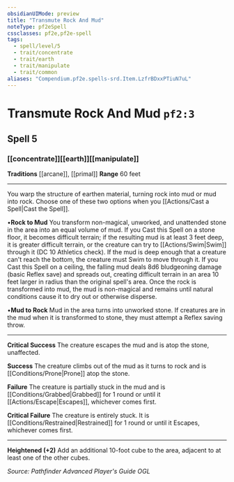 ```yaml
---
obsidianUIMode: preview
title: "Transmute Rock And Mud"
noteType: pf2eSpell
cssclasses: pf2e,pf2e-spell
tags:
  - spell/level/5
  - trait/concentrate
  - trait/earth
  - trait/manipulate
  - trait/common
aliases: "Compendium.pf2e.spells-srd.Item.LzfrBDxxPTiuN7uL" 
---
```

# Transmute Rock And Mud  `pf2:3`  
## Spell 5
### [[concentrate]][[earth]][[manipulate]]
**Traditions** [[arcane]], [[primal]]
**Range** 60 feet
* * * 
You warp the structure of earthen material, turning rock into mud or mud into rock. Choose one of these two options when you [[Actions/Cast a Spell|Cast the Spell]].

•**Rock to Mud** You transform non-magical, unworked, and unattended stone in the area into an equal volume of mud. If you Cast this Spell on a stone floor, it becomes difficult terrain; if the resulting mud is at least 3 feet deep, it is greater difficult terrain, or the creature can try to [[Actions/Swim|Swim]] through it (DC 10 Athletics check). If the mud is deep enough that a creature can't reach the bottom, the creature must Swim to move through it. If you Cast this Spell on a ceiling, the falling mud deals 8d6 bludgeoning damage (basic Reflex save) and spreads out, creating difficult terrain in an area 10 feet larger in radius than the original spell's area. Once the rock is transformed into mud, the mud is non-magical and remains until natural conditions cause it to dry out or otherwise disperse.

•**Mud to Rock** Mud in the area turns into unworked stone. If creatures are in the mud when it is transformed to stone, they must attempt a Reflex saving throw.

* * *

**Critical Success** The creature escapes the mud and is atop the stone, unaffected.

**Success** The creature climbs out of the mud as it turns to rock and is [[Conditions/Prone|Prone]] atop the stone.

**Failure** The creature is partially stuck in the mud and is [[Conditions/Grabbed|Grabbed]] for 1 round or until it [[Actions/Escape|Escapes]], whichever comes first.

**Critical Failure** The creature is entirely stuck. It is [[Conditions/Restrained|Restrained]] for 1 round or until it Escapes, whichever comes first.

* * *

**Heightened (+2)** Add an additional 10-foot cube to the area, adjacent to at least one of the other cubes.

*Source: Pathfinder Advanced Player's Guide*
*OGL*